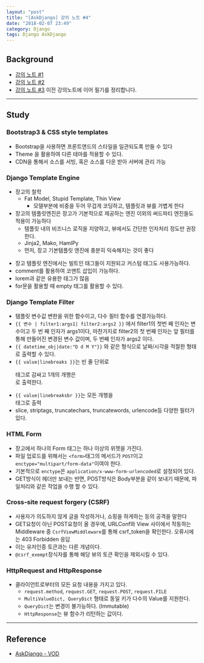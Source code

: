 ```yaml
---
layout: "post"
title: "[AskDjango] 강의 노트 #4"
date: "2018-02-07 23:49"
category: Django
tags: Django AskDjango
---
```


## Background
* [강의 노트 #1](https://kirade.github.io/django/2018/02/01/askdjango-강의-노트-1/)
* [강의 노트 #2](https://kirade.github.io/django/2018/02/01/askdjango-강의-노트-2/)
* [강의 노트 #3](https://kirade.github.io/django/2018/02/01/askdjango-강의-노트-3/)
이전 강의노트에 이어 필기를 정리합니다.

---
## Study

### Bootstrap3 & CSS style templates

* Bootstrap을 사용하면 프론트앤드의 스타일을 일관되도록 만들 수 있다
* Theme 을 활용하여 다른 테마를 적용할 수 있다.
* CDN을 통해서 소스를 서빙, 혹은 소스를 다운 받아 서버에 관리 가능

### Django Template Engine
* 장고의 철학
  - Fat Model, Stupid Template, Thin View
    - 모델부분에 비중을 두어 무겁게 코딩하고, 템플릿과 뷰를 가볍게 한다
* 장고의 템플릿엔진은 장고가 기본적으로 제공하는 엔진 이외의 써드파티 엔진들도 적용이 가능하다
  - 템플릿 내의 비즈니스 로직을 지양하고, 뷰에서도 간단한 인자처리 정도만 권장한다.
  - Jinja2, Mako, HamlPy
  - 먼저, 장고 기본템플릿 엔진에 충분히 익숙해지는 것이 좋다
- 장고 템플릿 엔진에서는 빌트인 태그들이 지원되고 커스텀 태그도 사용가능하다.
- comment를 활용하여 코맨트 삽입이 가능하다.
- lorem과 같은 유용한 태그가 많음
- for문을 활용할 때 empty 태그를 활용할 수 있다.

### Django Template Filter
* 템플릿 변수값 변한을 위한 함수이고, 다수 필터 함수를 연결가능하다.
* `{{ 변수 | filter1:args1| filter2:args2 }}` 에서 filter1의 첫번 째 인자는 변수이고 두 번 째 인자가 args1이다, 마찬가지로 filter2의 첫 번째 인자는 앞 필터를 통해 만들어진 변경된 변수 값이며, 두 번째 인자가 args2 이다.
* `{{ datetime_obj|date:"D d M Y"}}` 와 같은 형식으로 날짜/시각을 적절한 형태로 출력할 수 있다.
* `{{ value|linebreaks }}`는 빈 줄 단위로 <p> 태그로 감싸고 1개의 개행은 <br>로 출력한다.
* `{{ value|linebreaksbr }}`는 모든 개행을 <br> 태그로 출력
* slice, striptags, truncatechars, truncatewords, urlencode등 다양한 필터가 있다.

### HTML Form
* 장고에서 하나의 Form 태그는 하나 이상의 위젯을 가진다.
* 파일 업로드를 위해서는 `<form>`태그의 메서드가 `POST`이고 `enctype="multipart/form-data"`이여야 한다.
* 기본적으로 `enctype`은 `application/x-www-form-urlencoded`로 설정되어 있다.
* GET방식이 헤더만 보내는 반면, POST방식은 Body부분을 같이 보내기 때문에, 파일처리와 같은 작업을 수행 할 수 있다.

### Cross-site request forgery (CSRF)
* 사용자가 의도하지 않게 글을 작성하거나, 쇼핑을 하게하는 등의 공격을 말한다
* GET요청이 아닌 POST요청이 올 경우에, URLConf와 View 사이에서 작동하는 Middleware 중 `CsrfViewMiddleware`를 통해 csrf_token을 확인한다. 오류시에는 403 Forbidden 응답
* 이는 유저인증 토큰과는 다른 개념이다.
* `@csrf_exempt`장식자를 통해 해당 뷰의 토큰 확인을 제외시킬 수 있다.

### HttpRequest and HttpResponse
* 클라이언트로부터의 모든 요청 내용을 가지고 있다.
  - `request.method`, `request.GET`, `request.POST`, `request.FILE`
  - `MultiValueDict, QueryDict` 형태로 동일 키가 다수의 Value를 지원한다.
  - `QueryDict`는 변경이 불가능하다. (Immutable)
  - `HttpResponse`는 뷰 함수가 리턴하는 값이다.

---
## Reference
* [AskDjango - VOD](https://nomade.kr/vod/django/)
